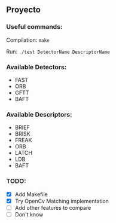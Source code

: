 ## Proyecto ##

### Useful commands: ###

Compilation:
`make`

Run:
`./test DetectorName DescriptorName`

### Available Detectors: ###
- FAST
- ORB
- GFTT
- BAFT

### Available Descriptors: ###
- BRIEF
- BRISK
- FREAK
- ORB
- LATCH
- LDB
- BAFT

### TODO: ###
- [x] Add Makefile
- [x] Try OpenCv Matching implementation
- [ ] Add other features to compare
- [ ] Don't know
